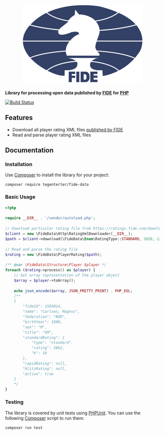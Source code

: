 <h1 align="center"><img src="fide.png" alt="FIDE" width="390" height="250"></h1>

**Library for processing open data published by [FIDE](https://www.fide.com) for [PHP](https://php.net)**

[![Build Status](https://travis-ci.org/tegenterter/fide-data.svg?branch=master)](https://travis-ci.org/tegenterter/fide-data)

## Features

- Download all player rating XML files [published by FIDE](https://ratings.fide.com/download_lists.phtml)
- Read and parse player rating XML files

## Documentation

### Installation

Use [Composer](https://getcomposer.org) to install the library for your project:

    composer require tegenterter/fide-data
    
### Basic Usage

```php
<?php

require __DIR__ . '/vendor/autoload.php';

// Download particular rating file from https://ratings.fide.com/download_lists.phtml
$client = new \FideData\Http\RatingXmlDownloader(__DIR__);
$path = $client->download(\FideData\Enum\RatingType::STANDARD, 2020, 12);

// Read and parse the rating file
$rating = new \FideData\PlayerRating($path);

/** @var \FideData\Structure\Player $player */
foreach ($rating->process() as $player) {
    // Get array representation of the player object
    $array = $player->toArray();

    echo json_encode($array, JSON_PRETTY_PRINT) . PHP_EOL;
    /**
    {
        "fideId": 1503014,
        "name": "Carlsen, Magnus",
        "federation": "NOR",
        "birthYear": 1990,
        "sex": "M",
        "title": "GM",
        "standardRating": {
            "type": "standard",
            "rating": 2862,
            "k": 10
        },
        "rapidRating": null,
        "blitzRating": null,
        "active": true
    } 
    */
}
```

### Testing

The library is covered by unit tests using [PHPUnit](https://phpunit.de). You can use the following [Composer](https://getcomposer.org) script to run them:

    composer run test
